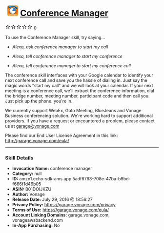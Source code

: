 # &nbsp;<img src="skill_icon" alt="Conference Manager icon" width="36"> [Conference Manager](http://alexa.amazon.com/#skills/amzn1.echo-sdk-ams.app.5adf6763-708e-47ba-b9bd-f666f1d46b05)
![0 stars](../../images/ic_star_border_black_18dp_1x.png)![0 stars](../../images/ic_star_border_black_18dp_1x.png)![0 stars](../../images/ic_star_border_black_18dp_1x.png)![0 stars](../../images/ic_star_border_black_18dp_1x.png)![0 stars](../../images/ic_star_border_black_18dp_1x.png) 0

To use the Conference Manager skill, try saying...

* *Alexa, ask conference manager to start my call*

* *Alexa, tell conference manager to start my conference*

* *Alexa, tell conference manager to start my conference call*

The conference skill interfaces with your Google calendar to identify your next conference call and save you the hassle of dialing in.
Just say the magic words "start my call" and we will look at your calendar. If your next meeting is a conference call, we'll extract the conference information, dial the bridge number, meeting number, participant code and then call you.
Just pick up the phone. you're in.

We currently support WebEx, Goto Meeting, BlueJeans and Vonage Business conferencing solution.
We're working hard to support additional providers. If you have a request or encountered a problem, please contact us at garage@vonage.com

Please find our End User License Agreement in this link: http://garage.vonage.com/eula/

***

### Skill Details

* **Invocation Name:** conference manager
* **Category:** null
* **ID:** amzn1.echo-sdk-ams.app.5adf6763-708e-47ba-b9bd-f666f1d46b05
* **ASIN:** B01DOIJKZU
* **Author:** Vonage
* **Release Date:** July 29, 2016 @ 18:56:27
* **Privacy Policy:** https://garage.vonage.com/privacy
* **Terms of Use:** https://garage.vonage.com/eula/
* **Account Linking Domains:** garage.vonage.com, vonageawsbackend.com
* **In-App Purchasing:** No
